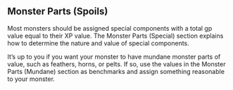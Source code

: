 ## Monster Parts (Spoils)

Most monsters should be assigned special components with a total gp value equal to their XP value. The Monster Parts (Special) section explains how to determine the nature and value of special components.

It’s up to you if you want your monster to have mundane monster parts of value, such as feathers, horns, or pelts. If so, use the values in the Monster Parts (Mundane) section as benchmarks and assign something reasonable to your monster.
